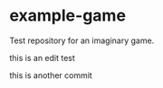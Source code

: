 # example-game
Test repository for an imaginary game.

this is an edit test

this is another commit
